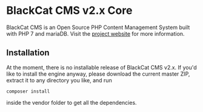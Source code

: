 # BlackCat CMS v2.x Core

BlackCat CMS is an Open Source PHP Content Management System built with PHP 7 and mariaDB. Visit the [project website][1] for more information.

## Installation

At the moment, there is no installable release of BlackCat CMS v2.x. If you'd like to install the engine anyway, please download the current master ZIP, extract it to any directory you like, and run

```
composer install
```

inside the vendor folder to get all the dependencies.




[1]: https://bc2.blackcat-cms.org
